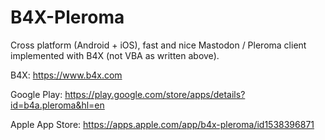 # B4X-Pleroma
Cross platform (Android + iOS), fast and nice Mastodon / Pleroma client implemented with B4X (not VBA as written above).

B4X: https://www.b4x.com

Google Play: https://play.google.com/store/apps/details?id=b4a.pleroma&hl=en

Apple App Store: https://apps.apple.com/app/b4x-pleroma/id1538396871

